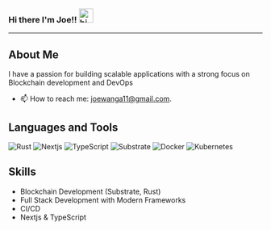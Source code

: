 ### Hi there I'm Joe!! <img src="https://user-images.githubusercontent.com/1303154/88677602-1635ba80-d120-11ea-84d8-d263ba5fc3c0.gif" width="28px" alt="hi">

---


## About Me

I have a passion for building scalable applications with a strong focus on Blockchain development and DevOps

- 📫 How to reach me: <joewanga11@gmail.com>.

## Languages and Tools

![Rust](https://img.shields.io/badge/Rust-282828?style=for-the-badge&logo=rust&logoColor=white)
![Nextjs](https://img.shields.io/badge/Nextjs-282828?style=for-the-badge&logo=nextjs&logoColor=white)
![TypeScript](https://img.shields.io/badge/TypeScript-007ACC?style=for-the-badge&logo=typescript&logoColor=white)
![Substrate](https://img.shields.io/badge/Substrate-282828?style=for-the-badge&logo=substrate&logoColor=white)
![Docker](https://img.shields.io/badge/Docker-282828?style=for-the-badge&logo=docker&logoColor=blue   )
![Kubernetes](https://img.shields.io/badge/Kubernetes-282828?style=for-the-badge&logo=kubernetes&logoColor=blue)

## Skills

- Blockchain Development (Substrate, Rust)
- Full Stack Development with Modern Frameworks
- CI/CD
- Nextjs & TypeScript
